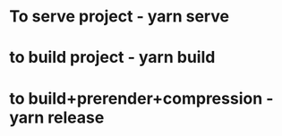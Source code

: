 # To serve project - yarn serve

# to build project - yarn build

# to build+prerender+compression - yarn release
